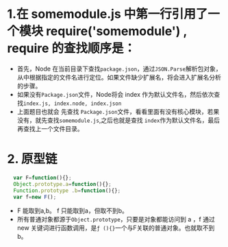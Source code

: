# 1.在 somemodule.js 中第一行引用了一个模块 require('somemodule') , require 的查找顺序是：
- 首先，Node 在当前目录下查找`package.json`，通过`JSON.Parse`解析包对象，从中根据指定的文件名进行定位。如果文件缺少扩展名，将会进入扩展名分析的步骤。
- 如果没有`Package.json`文件，Node将会 index 作为默认文件名，然后依次查找`index.js, index.node, index.json`
- 上面题目也就会 先查找 `Package.json`文件，看看里面有没有核心模块，若果没有，就先查找`somemodule.js`,之后也就是查找 `index`作为默认文件名，最后再查找上一个文件目录。

# 2. 原型链
```JavaScript
  var F=function(){};
  Object.prototype.a=function(){};
  Function.prototype .b=function(){};
  var f=new F();
```

- F 能取到a,b。 f 只能取到a，但取不到b。
- 所有普通对象都源于`Object.prototype`，只要是对象都能访问到 a ，f 通过 new 关键词进行函数调用，是`ƒ (){}`一个与F关联的普通对象。也就取不到b。